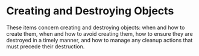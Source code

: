 # Creating and Destroying Objects

These items concern creating and destroying objects: when and how to create them, when and how to avoid creating them, how to ensure they are destroyed in a timely manner, and how to manage any cleanup actions that must precede their destruction.

